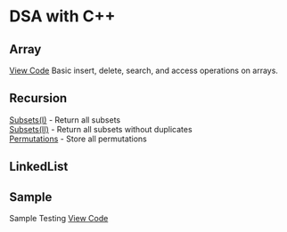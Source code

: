 # DSA with C++

## Array
[View Code](./arraybasicop.cpp) Basic insert, delete, search, and access operations on arrays. 

## Recursion
[Subsets(I)](./subsets(I).cpp) - Return all subsets </br>
[Subsets(II)](./subsets(II).cpp) - Return all subsets without duplicates</br>
[Permutations](./permutation.cpp) - Store all permutations</br>

## LinkedList





## Sample
Sample Testing [View Code](./sample.cpp)

